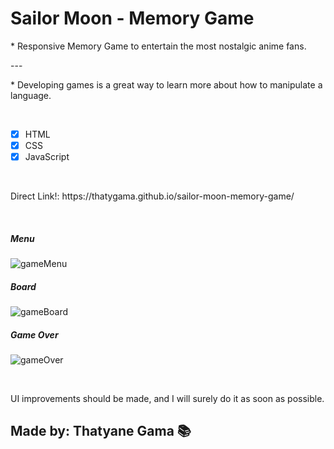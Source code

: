<h1>Sailor Moon - Memory Game</h1>

<p>* Responsive Memory Game to entertain the most nostalgic anime fans.</p>
<p>---</p>
<p>* Developing games is a great way to learn more about how to manipulate a language.</p>
<br/>

- [x]  HTML <br/>
- [x] CSS <br/>
- [x]  JavaScript <br/>

<br/>
<p>Direct Link!: https://thatygama.github.io/sailor-moon-memory-game/ </p>
<br/>
<h5>Menu</h5>

![gameMenu](https://user-images.githubusercontent.com/90471309/136828890-773ff0f4-4f02-4f94-9f70-820206bca5e2.jpg)


<h5>Board</h5>

![gameBoard](https://user-images.githubusercontent.com/90471309/136828899-e14480ad-9289-4b6c-9645-7e70f9e90465.jpg)


<h5>Game Over</h5>

![gameOver](https://user-images.githubusercontent.com/90471309/136828880-c76fa369-ccfc-4547-a978-40088f7e80a7.jpg)

<br/>
<p>UI improvements should be made, and I will surely do it as soon as possible.</p>


<h2>Made by: Thatyane Gama &#128218</h2>

